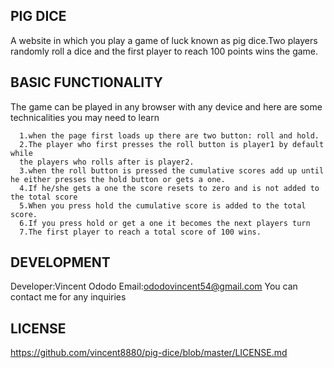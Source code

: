 ## PIG DICE
A website in which you play a game of luck known as pig dice.Two players randomly roll a dice and the first player to reach 100 points wins the game.
## BASIC FUNCTIONALITY
The game can be played in any browser with any device and here are some
technicalities you may need to learn
```
  1.when the page first loads up there are two button: roll and hold.
  2.The player who first presses the roll button is player1 by default while
  the players who rolls after is player2.
  3.when the roll button is pressed the cumulative scores add up until he either presses the hold button or gets a one.
  4.If he/she gets a one the score resets to zero and is not added to the total score
  5.When you press hold the cumulative score is added to the total score.
  6.If you press hold or get a one it becomes the next players turn
  7.The first player to reach a total score of 100 wins.
```
## DEVELOPMENT
Developer:Vincent Ododo
Email:ododovincent54@gmail.com
You can contact me for any inquiries
## LICENSE
https://github.com/vincent8880/pig-dice/blob/master/LICENSE.md

